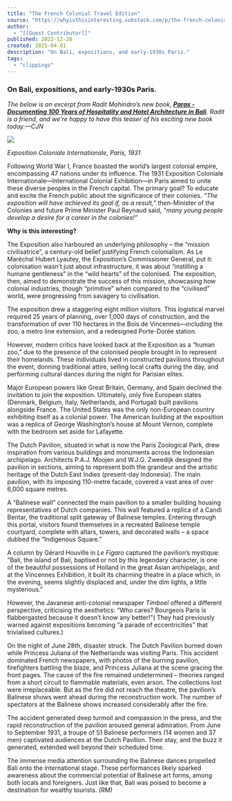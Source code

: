 ```yaml
---
title: "The French Colonial Travel Edition"
source: "https://whyisthisinteresting.substack.com/p/the-french-colonial-travel-edition?publication_id=7000&post_id=160347938&isFreemail=true&r=7br8e&triedRedirect=true"
author:
  - "[[Guest Contributor]]"
published: 2022-12-28
created: 2025-04-01
description: "On Bali, expositions, and early-1930s Paris."
tags:
  - "clippings"
---
```

### On Bali, expositions, and early-1930s Paris.

*The below is an excerpt from Radit Mahindro’s new book, **[Paras - Documenting 100 Years of Hospitality and Hotel Architecture in Bali](https://parasparas.com/shop/)**. Radit is a friend, and we’re happy to have this teaser of his exciting new book today.—CJN*

![](https://substackcdn.com/image/fetch/w_1456,c_limit,f_auto,q_auto:good,fl_progressive:steep/https%3A%2F%2Fsubstack-post-media.s3.amazonaws.com%2Fpublic%2Fimages%2Fa81ad7ea-312b-4588-b660-837a1e5e089e_1600x1062.png)

*Exposition Coloniale Internationale, Paris, 1931*

Following World War I, France boasted the world’s largest colonial empire, encompassing 47 nations under its influence. The 1931 Exposition Coloniale Internationale—International Colonial Exhibition—in Paris aimed to unite these diverse peoples in the French capital. The primary goal? To educate and excite the French public about the significance of their colonies. *“The exposition will have achieved its goal if, as a result,”* then-Minister of the Colonies and future Prime Minister Paul Reynaud said, *“many young people develop a desire for a career in the colonies!”*

**Why is this interesting?**

The Exposition also harboured an underlying philosophy – the “mission civilisatrice”, a century-old belief justifying French colonialism. As Le Maréchal Hubert Lyautey, the Exposition’s Commissioner General, put it: colonisation wasn’t just about infrastructure, it was about “instilling a humane gentleness” in the “wild hearts” of the colonised. The exposition, then, aimed to demonstrate the success of this mission, showcasing how colonial industries, though “primitive” when compared to the “civilised” world, were progressing from savagery to civilisation.

The exposition drew a staggering eight million visitors. This logistical marvel required 25 years of planning, over 1,000 days of construction, and the transformation of over 110 hectares in the Bois de Vincennes—including the zoo, a metro line extension, and a redesigned Porte-Dorée station.

However, modern critics have looked back at the Exposition as a “human zoo,” due to the presence of the colonised people brought in to represent their homelands. These individuals lived in constructed pavilions throughout the event, donning traditional attire, selling local crafts during the day, and performing cultural dances during the night for Parisian elites.

Major European powers like Great Britain, Germany, and Spain declined the invitation to join the exposition. Ultimately, only five European states (Denmark, Belgium, Italy, Netherlands, and Portugal) built pavilions alongside France. The United States was the only non-European country exhibiting itself as a colonial power. The American building at the exposition was a replica of George Washington’s house at Mount Vernon, complete with the bedroom set aside for Lafayette.

The Dutch Pavilion, situated in what is now the Paris Zoological Park, drew inspiration from various buildings and monuments across the Indonesian archipelago. Architects P.A.J. Moojen and W.J.G. Zweedijk designed the pavilion in sections, aiming to represent both the grandeur and the artistic heritage of the Dutch East Indies (present-day Indonesia). The main pavilion, with its imposing 110-metre facade, covered a vast area of over 6,000 square metres.

A “Balinese wall” connected the main pavilion to a smaller building housing representatives of Dutch companies. This wall featured a replica of a Candi Bentar, the traditional split gateway of Balinese temples. Entering through this portal, visitors found themselves in a recreated Balinese temple courtyard, complete with altars, towers, and decorated walls – a space dubbed the “Indigenous Square.”

A column by Gérard Houville in *Le Figaro* captured the pavilion’s mystique: “Bali, the island of Bali, baptised or not by this legendary character, is one of the beautiful possessions of Holland in the great Asian archipelago, and at the Vincennes Exhibition, it built its charming theatre in a place which, in the evening, seems slightly displaced and, under the dim lights, a little mysterious.”

However, the Javanese anti-colonial newspaper *Timboel* offered a different perspective, criticising the aesthetics: “Who cares? Bourgeois Paris is flabbergasted because it doesn’t know any better!”( They had previously warned against expositions becoming “a parade of eccentricities” that trivialised cultures.)

On the night of June 28th, disaster struck. The Dutch Pavilion burned down while Princess Juliana of the Netherlands was visiting Paris. This accident dominated French newspapers, with photos of the burning pavilion, firefighters battling the blaze, and Princess Juliana at the scene gracing the front pages. The cause of the fire remained undetermined – theories ranged from a short circuit to flammable materials, even arson. The collections lost were irreplaceable. But as the fire did not reach the theatre, the pavilion’s Balinese shows went ahead during the reconstruction work. The number of spectators at the Balinese shows increased considerably after the fire.

The accident generated deep turmoil and compassion in the press, and the rapid reconstruction of the pavilion aroused general admiration. From June to September 1931, a troupe of 51 Balinese performers (14 women and 37 men) captivated audiences at the Dutch Pavilion. Their stay, and the buzz it generated, extended well beyond their scheduled time.

The immense media attention surrounding the Balinese dances propelled Bali onto the international stage. These performances likely sparked awareness about the commercial potential of Balinese art forms, among both locals and foreigners. Just like that, Bali was poised to become a destination for wealthy tourists. *(RM)*
